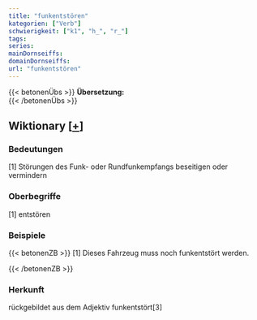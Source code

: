 ```yaml
---
title: "funkentstören"
kategorien: ["Verb"]
schwierigkeit: ["k1", "h_", "r_"]
tags:
series:
mainDornseiffs:
domainDornseiffs:
url: "funkentstören"
---
```


{{< betonenÜbs >}}
**Übersetzung:**  
{{< /betonenÜbs >}}

## Wiktionary [[+](https://de.wiktionary.org/wiki/funkentstören)]

### Bedeutungen
[1] Störungen des Funk- oder Rundfunkempfangs beseitigen oder vermindern  

### Oberbegriffe
[1] entstören  

### Beispiele
{{< betonenZB >}}
[1] Dieses Fahrzeug muss noch funkentstört werden.  

{{< /betonenZB >}}
### Herkunft
rückgebildet aus dem Adjektiv funkentstört[3]  


